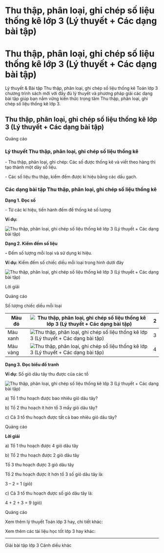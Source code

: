 # Thu thập, phân loại, ghi chép số liệu thống kê lớp 3 (Lý thuyết + Các dạng bài tập)

# Thu thập, phân loại, ghi chép số liệu thống kê lớp 3 (Lý thuyết + Các dạng bài tập)

Lý thuyết & Bài tập Thu thập, phân loại, ghi chép số liệu thống kê Toán lớp 3 chương trình sách mới với đầy đủ lý thuyết và phương pháp giải các dạng bài tập giúp bạn nắm vững kiến thức trọng tâm Thu thập, phân loại, ghi chép số liệu thống kê lớp 3.

## Thu thập, phân loại, ghi chép số liệu thống kê lớp 3 (Lý thuyết + Các dạng bài tập)

Quảng cáo

### Lý thuyết Thu thập, phân loại, ghi chép số liệu thống kê

\- Thu thập, phân loại, ghi chép: Các số được thống kê và viết theo hàng thì tạo thành một dãy số liệu. 

\- Các số liệu thu thập, kiểm đếm được kí hiệu bằng các dấu gạch.

### Các dạng bài tập Thu thập, phân loại, ghi chép số liệu thống kê

**Dạng 1. Đọc số**

\- Từ các kí hiệu, tiến hành đếm để thống kê số lượng

**Ví dụ:**

![Thu thập, phân loại, ghi chép số liệu thống kê lớp 3 \(Lý thuyết + Các dạng bài tập\)](https://vietjack.com/toan-3-cd/images/ly-thuyet-phep-tru-trong-pham-vi-100-000-252054.PNG)

**Dạng 2. Kiểm đếm số liệu**

**-** Đếm số lượng mỗi loại và sử dụng kí hiệu.

**Ví dụ:** Kiểm đếm số chiếc diều mỗi loại trong hình dưới đây

![Thu thập, phân loại, ghi chép số liệu thống kê lớp 3 \(Lý thuyết + Các dạng bài tập\)](https://vietjack.com/toan-3-cd/images/ly-thuyet-phep-tru-trong-pham-vi-100-000-252055.PNG)

Lời giải

Quảng cáo

Số lượng chiếc diều mỗi loại

Màu đỏ |  ![Thu thập, phân loại, ghi chép số liệu thống kê lớp 3 \(Lý thuyết + Các dạng bài tập\)](https://vietjack.com/toan-3-cd/images/ly-thuyet-phep-tru-trong-pham-vi-100-000-252056.PNG) |  2  
---|---|---  
Màu xanh |  ![Thu thập, phân loại, ghi chép số liệu thống kê lớp 3 \(Lý thuyết + Các dạng bài tập\)](https://vietjack.com/toan-3-cd/images/ly-thuyet-phep-tru-trong-pham-vi-100-000-252057.PNG) |  3  
Màu vàng |  ![Thu thập, phân loại, ghi chép số liệu thống kê lớp 3 \(Lý thuyết + Các dạng bài tập\)](https://vietjack.com/toan-3-cd/images/ly-thuyet-phep-tru-trong-pham-vi-100-000-252058.PNG) |  4  
  
**Dạng 3. Đọc biểu đồ tranh**

**Ví dụ:** Số giỏ dâu tây thu được của các tổ

![Thu thập, phân loại, ghi chép số liệu thống kê lớp 3 \(Lý thuyết + Các dạng bài tập\)](https://vietjack.com/toan-3-cd/images/ly-thuyet-phep-tru-trong-pham-vi-100-000-252059.PNG)

a) Tổ 1 thu hoạch được bao nhiêu giỏ dâu tây?

b) Tổ 2 thu hoạch ít hơn tổ 3 mấy giỏ dâu tây?

c) Cả 3 tổ thu hoạch được tất cả bao nhiêu giỏ dâu tây?

Quảng cáo

**Lời giải**

a) Tổ 1 thu hoạch được 4 giỏ dâu tây

b) Tổ 2 thu hoạch được 2 giỏ dâu tây

Tổ 3 thu hoạch được 3 giỏ dâu tây

Tổ 2 thu hoạch được ít hơn tổ 3 số giỏ dâu tây là:

3 – 2 = 1 (giỏ)

c) Cả 3 tổ thu hoạch được số giỏ dâu tây là:

4 + 2 + 3 = 9 (giỏ)

Quảng cáo

Xem thêm lý thuyết Toán lớp 3 hay, chi tiết khác:

Xem thêm các tài liệu học tốt lớp 3 hay khác:

* * *

Giải bài tập lớp 3 Cánh diều khác
